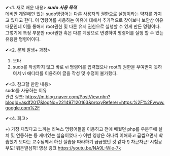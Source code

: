 ✔<1. 새로 배운 내용>
  ***sudo 사용 목적***<br>
  데비안 계열에만 있는 sudo명령어는 다른 사용자의 권한으로 실행이라는 약자를 가지고 있다고 한다.
  이 명령어를 사용하는 이유에 대해서 추가적으로 찾아보니 보안상 이유 때문인데 이를 통해서 root권한 및 다른 유저 권한으로
  실행할 수 있게 만든 명령어다. 그렇기에 특정 부분만 root권한 혹은 다른 계정으로 변경하여 명령어를 실행 할 수 있는 유용한 명령어이다.

✔<2. 문제 발생+ 과정>
  1) 오타
  2) sudo를 작성하지 않고 바로 vi 명령어를 입력했으나 root의 권한을 부여받지 못하여서 vi 에디터를 이용하여 글을 작성 및 수정이 불가했다.
  
✔<3. 참고할 만한 내용><br>
  sudo를 사용하는 이유<br>
  관련 링크: https://m.blog.naver.com/PostView.nhn?blogId=asdf2017&logNo=221497120163&proxyReferer=https:%2F%2Fwww.google.com%2F

✔<4. 회고>

+) 가장 재밌다고 느끼는 리눅스 명령어들을 이용하고 전에 배웠던 php를 우분투에 설치 및 연동하는 등 재미있는 실습이었다
-) 이번 영상은 하나씩 이해하고 곱씹으면서 학습했기 보다는 교수님께서 하신 실습을 따라하기 급급했던 것 같다
!)  차근차근! 시험공부도! 뭐든열심히!
영상 링크 https://youtu.be/NA9L-Wle-7k

